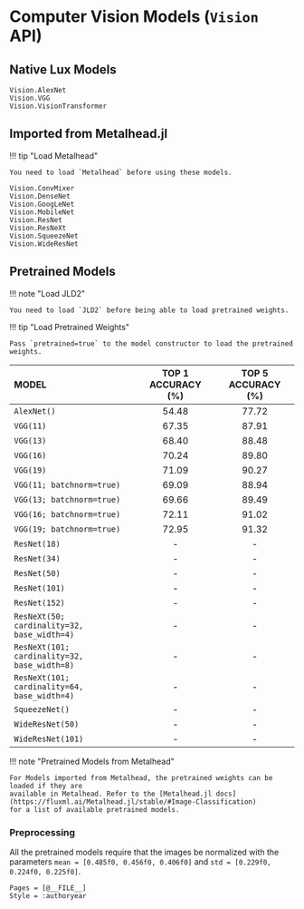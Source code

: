 # Computer Vision Models (`Vision` API)

## Native Lux Models

```@docs
Vision.AlexNet
Vision.VGG
Vision.VisionTransformer
```

## Imported from Metalhead.jl

!!! tip "Load Metalhead"

    You need to load `Metalhead` before using these models.

```@docs
Vision.ConvMixer
Vision.DenseNet
Vision.GoogLeNet
Vision.MobileNet
Vision.ResNet
Vision.ResNeXt
Vision.SqueezeNet
Vision.WideResNet
```

## Pretrained Models

!!! note "Load JLD2"

    You need to load `JLD2` before being able to load pretrained weights.

!!! tip "Load Pretrained Weights"

    Pass `pretrained=true` to the model constructor to load the pretrained weights.

| MODEL                                        | TOP 1 ACCURACY (%) | TOP 5 ACCURACY (%) |
| :------------------------------------------- | :----------------: | :----------------: |
| `AlexNet()`                                  |       54.48        |       77.72        |
| `VGG(11)`                                    |       67.35        |       87.91        |
| `VGG(13)`                                    |       68.40        |       88.48        |
| `VGG(16)`                                    |       70.24        |       89.80        |
| `VGG(19)`                                    |       71.09        |       90.27        |
| `VGG(11; batchnorm=true)`                    |       69.09        |       88.94        |
| `VGG(13; batchnorm=true)`                    |       69.66        |       89.49        |
| `VGG(16; batchnorm=true)`                    |       72.11        |       91.02        |
| `VGG(19; batchnorm=true)`                    |       72.95        |       91.32        |
| `ResNet(18)`                                 |         -          |         -          |
| `ResNet(34)`                                 |         -          |         -          |
| `ResNet(50)`                                 |         -          |         -          |
| `ResNet(101)`                                |         -          |         -          |
| `ResNet(152)`                                |         -          |         -          |
| `ResNeXt(50; cardinality=32, base_width=4)`  |         -          |         -          |
| `ResNeXt(101; cardinality=32, base_width=8)` |         -          |         -          |
| `ResNeXt(101; cardinality=64, base_width=4)` |         -          |         -          |
| `SqueezeNet()`                               |         -          |         -          |
| `WideResNet(50)`                             |         -          |         -          |
| `WideResNet(101)`                            |         -          |         -          |

!!! note "Pretrained Models from Metalhead"

    For Models imported from Metalhead, the pretrained weights can be loaded if they are
    available in Metalhead. Refer to the [Metalhead.jl docs](https://fluxml.ai/Metalhead.jl/stable/#Image-Classification)
    for a list of available pretrained models.

### Preprocessing

All the pretrained models require that the images be normalized with the parameters
`mean = [0.485f0, 0.456f0, 0.406f0]` and `std = [0.229f0, 0.224f0, 0.225f0]`.

```@bibliography
Pages = [@__FILE__]
Style = :authoryear
```
